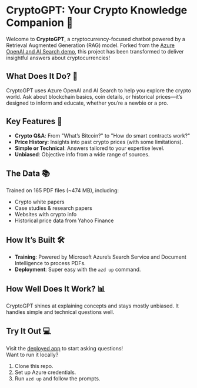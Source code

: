 # CryptoGPT: Your Crypto Knowledge Companion 🚀

Welcome to **CryptoGPT**, a cryptocurrency-focused chatbot powered by a Retrieval Augmented Generation (RAG) model. Forked from the [Azure OpenAI and AI Search demo](https://github.com/Azure-Samples/azure-search-openai-demo), this project has been transformed to deliver insightful answers about cryptocurrencies!

## What Does It Do? 🤔

CryptoGPT uses Azure OpenAI and AI Search to help you explore the crypto world. Ask about blockchain basics, coin details, or historical prices—it’s designed to inform and educate, whether you’re a newbie or a pro.

## Key Features 🌟

- **Crypto Q&A**: From "What’s Bitcoin?" to "How do smart contracts work?"
- **Price History**: Insights into past crypto prices (with some limitations).
- **Simple or Technical**: Answers tailored to your expertise level.
- **Unbiased**: Objective info from a wide range of sources.

## The Data 📚

Trained on 165 PDF files (~474 MB), including:
- Crypto white papers
- Case studies & research papers
- Websites with crypto info
- Historical price data from Yahoo Finance

## How It’s Built 🛠️

- **Training**: Powered by Microsoft Azure’s Search Service and Document Intelligence to process PDFs.
- **Deployment**: Super easy with the `azd up` command.

## How Well Does It Work? 📊

CryptoGPT shines at explaining concepts and stays mostly unbiased. It handles simple and technical questions well.

## Try It Out 💻

Visit the [deployed app]([https://app-backend-ittvceuzgph3y.azurewebsites.net/) to start asking questions!  
Want to run it locally?  
1. Clone this repo.  
2. Set up Azure credentials.  
3. Run `azd up` and follow the prompts.
